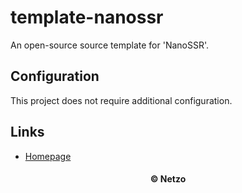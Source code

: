 # template-nanossr

An open-source source template for 'NanoSSR'.

## Configuration

This project does not require additional configuration.

## Links

- [Homepage](https://app.netzo.io/templates/template-nanossr)

<div align="center">
  <h4>© Netzo</h4>
</div>

